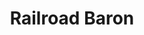---
title: "Railroad Baron"
character_key: "railroad-baron"
layout: character-pack-single
type: _default
---